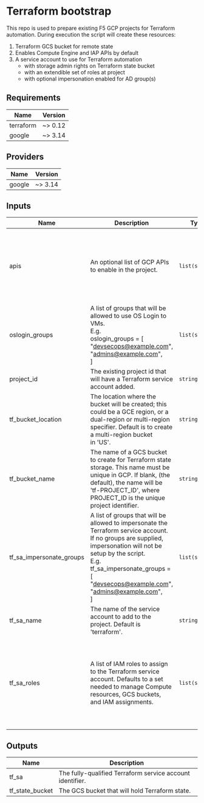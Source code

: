 # Terraform bootstrap

This repo is used to prepare existing F5 GCP projects for Terraform automation.
During execution the script will create these resources:

1. Terraform GCS bucket for remote state
1. Enables Compute Engine and IAP APIs by default
1. A service account to use for Terraform automation
   - with storage admin rights on Terraform state bucket
   - with an extendible set of roles at project
   - with optional impersonation enabled for AD group(s)

<!-- BEGINNING OF PRE-COMMIT-TERRAFORM DOCS HOOK -->
## Requirements

| Name | Version |
|------|---------|
| terraform | ~> 0.12 |
| google | ~> 3.14 |

## Providers

| Name | Version |
|------|---------|
| google | ~> 3.14 |

## Inputs

| Name | Description | Type | Default | Required |
|------|-------------|------|---------|:--------:|
| apis | An optional list of GCP APIs to enable in the project. | `list(string)` | <pre>[<br>  "compute.googleapis.com",<br>  "iap.googleapis.com",<br>  "oslogin.googleapis.com",<br>  "iam.googleapis.com",<br>  "iamcredentials.googleapis.com",<br>  "cloudresourcemanager.googleapis.com"<br>]</pre> | no |
| oslogin\_groups | A list of groups that will be allowed to use OS Login to VMs.<br>E.g.<br>oslogin\_groups = [<br>  "devsecops@example.com",<br>  "admins@example.com",<br>] | `list(string)` | `[]` | no |
| project\_id | The existing project id that will have a Terraform service account added. | `string` | n/a | yes |
| tf\_bucket\_location | The location where the bucket will be created; this could be a GCE region, or a<br>dual-region or multi-region specifier. Default is to create a multi-region bucket<br>in 'US'. | `string` | `"US"` | no |
| tf\_bucket\_name | The name of a GCS bucket to create for Terraform state storage. This name must be<br>unique in GCP. If blank, (the default), the name will be 'tf-PROJECT\_ID', where<br>PROJECT\_ID is the unique project identifier. | `string` | `""` | no |
| tf\_sa\_impersonate\_groups | A list of groups that will be allowed to impersonate the Terraform service account.<br>If no groups are supplied, impersonation will not be setup by the script.<br>E.g.<br>tf\_sa\_impersonate\_groups = [<br>  "devsecops@example.com",<br>  "admins@example.com",<br>] | `list(string)` | `[]` | no |
| tf\_sa\_name | The name of the service account to add to the project. Default is 'terraform'. | `string` | `"terraform"` | no |
| tf\_sa\_roles | A list of IAM roles to assign to the Terraform service account. Defaults to a set<br>needed to manage Compute resources, GCS buckets, and IAM assignments. | `list(string)` | <pre>[<br>  "roles/compute.admin",<br>  "roles/iam.serviceAccountAdmin",<br>  "roles/iam.serviceAccountKeyAdmin",<br>  "roles/iam.serviceAccountTokenCreator",<br>  "roles/storage.admin",<br>  "roles/resourcemanager.projectIamAdmin",<br>  "roles/iam.serviceAccountUser"<br>]</pre> | no |

## Outputs

| Name | Description |
|------|-------------|
| tf\_sa | The fully-qualified Terraform service account identifier. |
| tf\_state\_bucket | The GCS bucket that will hold Terraform state. |

<!-- END OF PRE-COMMIT-TERRAFORM DOCS HOOK -->
